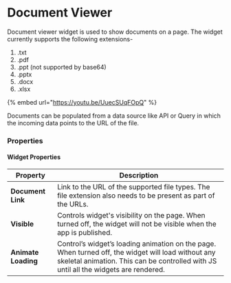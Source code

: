 # Document Viewer



Document viewer widget is used to show documents on a page. The widget currently supports the following extensions-

1. &#x20;.txt
2. .pdf
3. .ppt (not supported by base64)
4. .pptx
5. .docx
6. .xlsx

{% embed url="https://youtu.be/UuecSUqFOpQ" %}

Documents can be populated from a data source like API or Query in which the incoming data points to the URL of the file.

### Properties

#### Widget Properties

| Property            | Description                                                                                                                                                                                |
| ------------------- | ------------------------------------------------------------------------------------------------------------------------------------------------------------------------------------------ |
| **Document Link**   | Link to the URL of the supported file types. The file extension also needs to be present as part of the URLs.                                                                              |
| **Visible**         | Controls widget's visibility on the page. When turned off, the widget will not be visible when the app is published.                                                                       |
| **Animate Loading** | Control’s widget’s loading animation on the page. When turned off, the widget will load without any skeletal animation. This can be controlled with JS until all the widgets are rendered. |
